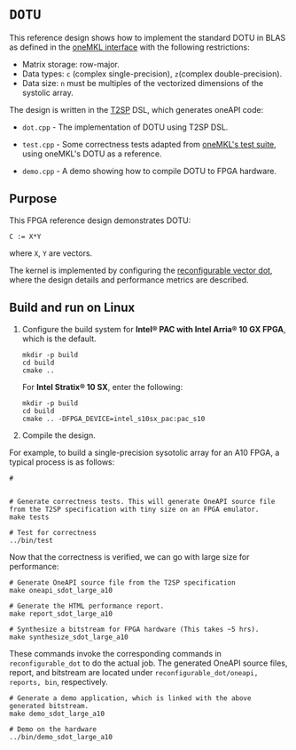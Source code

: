 # `DOTU`

This reference design shows how to implement the standard DOTU in BLAS as defined in the [oneMKL interface](https://oneapi-src.github.io/oneMKL/domains/blas/blas.html) with the following restrictions:
* Matrix storage: row-major.
* Data types: `c` (complex single-precision), `z`(complex double-precision).
* Data size: `n` must be multiples of the vectorized dimensions of the systolic array.

The design is written in the [T2SP](https://github.com/IntelLabs/t2sp) DSL, which generates oneAPI code:

* `dot.cpp` - The implementation of DOTU using T2SP DSL.

* `test.cpp` - Some correctness tests adapted from [oneMKL's test suite](https://github.com/oneapi-src/oneMKL/blob/develop/tests/unit_tests/blas/level3/dotu_usm.cpp), using oneMKL's DOTU as a reference.

* `demo.cpp` - A demo showing how to compile DOTU to FPGA hardware.

## Purpose

This FPGA reference design demonstrates DOTU:

```
C := X*Y
```
where `X`, `Y` are vectors.

The kernel is implemented by configuring the [reconfigurable vector dot](../recnfigurable_dot/README.md), where the design details and performance metrics are described.

## Build and run on Linux

1. Configure the build system for **Intel® PAC with Intel Arria® 10 GX FPGA**, which is the default.

   ```shell
   mkdir -p build
   cd build
   cmake ..
   ```

   For **Intel Stratix® 10 SX**, enter the following:

   ```shell
   mkdir -p build
   cd build
   cmake .. -DFPGA_DEVICE=intel_s10sx_pac:pac_s10
   ```

2. Compile the design.

For example, to build a single-precision sysotolic array for an A10 FPGA, a typical process is as follows:
   ```shell
   #


   # Generate correctness tests. This will generate OneAPI source file from the T2SP specification with tiny size on an FPGA emulator.
   make tests

   # Test for correctness
   ../bin/test
   ```

Now that the correctness is verified, we can go with large size for performance:
   ```shell
   # Generate OneAPI source file from the T2SP specification
   make oneapi_sdot_large_a10

   # Generate the HTML performance report.
   make report_sdot_large_a10

   # Synthesize a bitstream for FPGA hardware (This takes ~5 hrs).
   make synthesize_sdot_large_a10
   ```
   These commands invoke the corresponding commands in `reconfigurable_dot` to do the actual job. The generated OneAPI source files, report, and bitstream are located under `reconfigurable_dot/oneapi, reports, bin`, respectively.

   ```shell
   # Generate a demo application, which is linked with the above generated bitstream.
   make demo_sdot_large_a10

   # Demo on the hardware
   ../bin/demo_sdot_large_a10
   ```
